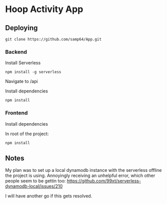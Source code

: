 # Hoop Activity App


## Deploying

```
git clone https://github.com/samp64/App.git
```

### Backend

Install Serverless

```
npm install -g serverless
```

Navigate to /api

Install dependencies

```
npm install 
```

### Frontend

Install dependencies

In root of the project:
```
npm install
```

## Notes

My plan was to set up a local dynamodb instance with the serverless offline the project is using.
Annoyingly receiving an unhelpful error, which other people seem to be gettin too: https://github.com/99xt/serverless-dynamodb-local/issues/210

I will have another go if this gets resolved.
